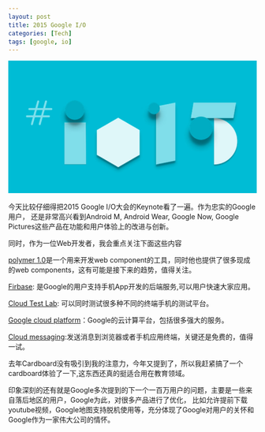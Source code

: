 ```yaml
---
layout: post
title: 2015 Google I/O
categories: [Tech]
tags: [google, io]
---
```

![](/images/bing_624.JPG)

今天比较仔细得把2015 Google I/O大会的Keynote看了一遍。作为忠实的Google用户，
还是非常高兴看到Android M, Android Wear, Google Now, Google Pictures这些产品在功能和用户体验上的改进与创新。

同时，作为一位Web开发者，我会重点关注下面这些内容

[polymer 1.0](https://www.polymer-project.org/1.0/)是一个用来开发web component的工具，同时他也提供了很多现成的web components，这有可能是接下来的趋势，值得关注。

[Firbase](https://www.firebase.com/): 是Google的用户支持手机App开发的后端服务,可以用户快速大家应用。

[Cloud Test Lab](https://developers.google.com/cloud-test-lab/): 可以同时测试很多种不同的终端手机的测试平台。

[Google cloud platform](https://cloud.google.com/)：Google的云计算平台，包括很多强大的服务。

[Cloud messaging](https://developers.google.com/cloud-messaging/):发送消息到浏览器或者手机应用终端，关键还是免费的，值得一试。


去年Cardboard没有吸引到我的注意力，今年又提到了，所以我赶紧搞了一个cardboard体验了一下,这东西还真的挺适合用在教育领域。

印象深刻的还有就是Google多次提到的下一个一百万用户的问题，主要是一些来自落后地区的用户，Google为此，对很多产品进行了优化，
比如允许提前下载youtube视频，Google地图支持脱机使用等，充分体现了Google对用户的关怀和Google作为一家伟大公司的情怀。

